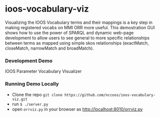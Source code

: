 ioos-vocabulary-viz
===================

Visualizing the IOOS Vocabulary terms and their mappings is a key step in making registered vocabs on MMI ORR more useful. This demostration GUI shows how to use the power of SPARQL and dynamic web-page development to allow users to see general to more specific relationships between terms as mapped using simple skos relationships (exactMatch, closeMatch, narrowMatch and broadMatch).  

### Development Demo

IOOS Parameter Vocabulary Visualizer

### Running Demo Locally

* Clone the repo `git clone https://github.com/nccoos/ioos-vocabulary-viz.git`
* run `$ ./server.py` 
* open `orrviz.py` in your browser as [http://localhost:8010/orrviz.py](http://localhost:8010/orrviz.py)

